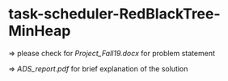 # task-scheduler-RedBlackTree-MinHeap


=> please check for *Project_Fall19.docx* for problem statement


=> *ADS_report.pdf* for brief explanation of the solution

